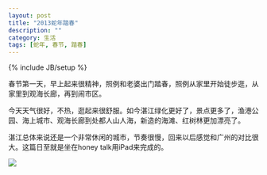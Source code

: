 ```yaml
---
layout: post
title: "2013蛇年踏春"
description: ""
category: 生活
tags: [蛇年, 春节, 踏春]
---
```

{% include JB/setup %}

春节第一天，早上起来很精神，照例和老婆出门踏春，照例从家里开始徒步逛，从家里到观海长廊，再到闹市区。

今天天气很好，不热，逛起来很舒服。如今湛江绿化更好了，景点更多了，渔港公园、海上城市、观海长廊到处都人山人海，新造的海滩、红树林更加漂亮了。

湛江总体来说还是一个非常休闲的城市，节奏很慢，回来以后感觉和广州的对比很大。这篇日至就是坐在honey talk用iPad来完成的。

![][1]

[1]: images/upload/20130210-1-tachun.jpg



